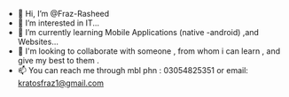 - 👋 Hi, I’m @Fraz-Rasheed
- 👀 I’m interested in IT...
- 🌱 I’m currently learning Mobile Applications (native -android) ,and Websites...
- 💞️ I'm looking to collaborate with someone , from whom i can learn , and give my best to them .
- 📫 You can reach me through mbl phn : 03054825351 or email: kratosfraz1@gmail.com


<!---
Fraz-Rasheed/Fraz-Rasheed is a ✨ special ✨ repository because its `README.md` (this file) appears on your GitHub profile.
You can click the Preview link to take a look at your changes.
--->
